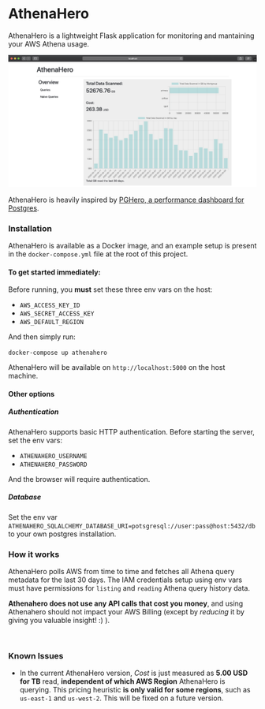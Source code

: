 # AthenaHero
AthenaHero is a lightweight Flask application for monitoring and mantaining your AWS Athena usage.

![](athenahero-home.jpg?raw=true "AthenaHero Home")

AthenaHero is heavily inspired by [PGHero, a performance dashboard for Postgres](https://github.com/ankane/pghero).

### Installation

AthenaHero is available as a Docker image, and an example setup is present in the `docker-compose.yml` file at the root of this project.

#### To get started immediately:
Before running, you **must** set these three env vars on the host:
- `AWS_ACCESS_KEY_ID`
- `AWS_SECRET_ACCESS_KEY`
- `AWS_DEFAULT_REGION`

And then simply run:

```docker-compose up athenahero```

AthenaHero will be available on `http://localhost:5000` on the host machine.

#### Other options

##### Authentication

AthenaHero supports basic HTTP authentication. Before starting the server, set the env vars:

- `ATHENAHERO_USERNAME`
- `ATHENAHERO_PASSWORD`

And the browser will require authentication.

##### Database

Set the env var `ATHENAHERO_SQLALCHEMY_DATABASE_URI=potsgresql://user:pass@host:5432/db` to your own postgres installation. 

### How it works

AthenaHero polls AWS from time to time and fetches all Athena query metadata for the last 30 days. 
The IAM credentials setup using env vars must have permissions for `listing` and `reading` Athena query history data. 

**Athenahero does not use any API calls that cost you money**, and using Athenahero should not impact your AWS Billing (except by _reducing_ it by giving you valuable insight! :) ).

 <br>

### Known Issues

- In the current AthenaHero version, _Cost_ is just measured as **5.00 USD for TB** read, **independent of which AWS Region** AthenaHero is querying. This pricing heuristic **is only valid for some regions**, such as `us-east-1` and `us-west-2`. This will be fixed on a future version.  

